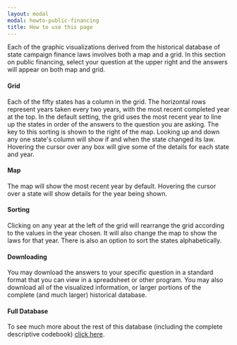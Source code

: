 ```yaml
---
layout: modal
modal: howto-public-financing
title: How to use this page
---
```


<div class="tour-guidance-container"></div>

Each of the graphic visualizations derived from the historical database of state campaign finance laws involves both a map and a grid. In this section on public financing, select your question at the upper right and the answers will appear on both map and grid.  

#### Grid

Each of the fifty states has a column in the grid. The horizontal rows represent years taken every two years, with the most recent completed year at the top. In the default setting, the grid uses the most recent year to line up the states in order of the answers to the question you are asking. The key to this sorting is shown to the right of the map. Looking up and down any one state's column will show if and when the state changed its law. Hovering the cursor over any box will give some of the details for each state and year.

#### Map

The map will show the most recent year by default. Hovering the cursor over a state will show details for the year being shown.

#### Sorting

Clicking on any year at the left of the grid will rearrange the grid according to the values in the year chosen. It will also change the map to show the laws for that year. There is also an option to sort the states alphabetically.

#### Downloading

You may download the answers to your specific question in a standard format that you can view in a spreadsheet or other program. You may also download all of the visualized information, or larger portions of the complete (and much larger) historical database.

#### Full Database

To see much more about the rest of this database (including the
complete descriptive codebook) <a href="http://cfinst.org/State/LawsDatabase.aspx">click here</a>.
